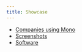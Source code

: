 ```yaml
---
title: Showcase
---
```


- [Companies using Mono](/docs/about-mono/showcase/companies-using-mono/)
- [Screenshots](/docs/about-mono/showcase/screenshots/)
- [Software](/docs/about-mono/showcase/software/)
